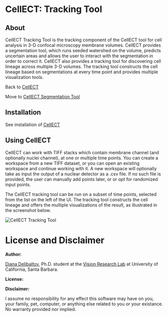 CellECT: Tracking Tool
==========================

About
-----

CellECT Tracking Tool is the tracking component of the CellECT tool for cell analysis in 3-D confocal microscopy membrane volumes. CellECT provides a segmentation tool, which runs seeded watershed on the volume, predicts uncertain areas and allows the user to interact with the segmentation in order to correct it. CellECT also provides a tracking tool for discovering cell lineage across multiple 3-D volumes. The tracking tool constructs the cell lineage based on segmentations at every time point and provides multiple visualization tools.

Back to [CellECT](https://github.com/ddiana/CellECT#cellect-cell-evolution-capturing-tool)

Move to [CellECT Segmentation Tool](https://github.com/ddiana/CellECT/tree/master/CellECT/seg_tool#cellect-segmentation-tool)

Installation
------------

See installation of [CellECT](https://github.com/ddiana/CellECT)


Using CellECT
-------------

CellECT can work with TIFF stacks which contain membrane channel (and optionally nuclei channel), at one or multiple time points. You can create a workspace from a new TIFF dataset, or you can open an existing workspace and continue working with it. A new workspace will optionally take as input the output of a nuclear detector as a .csv file. If no such file is provided, the user can manually add points later, or or opt for randomized input points.

The CellECT tracking tool can be run on a subset of time points, selected from the list on the left of the UI. The tracking tool constructs the cell lineage and offers the multiple visualizations of the result, as illustrated in the screenshot below.

![CellECT Tracking Tool](CellECT/CellECT/doc/md_figures/CellECT_tracker.png "CellECT Tracking Tool")



License and Disclaimer
======================

**Author:**

[Diana Delibaltov](http://ece.ucsb.edu/~diana), Ph.D. student at the [Vision Research Lab](http://vision.ece.ucsb.edu) at University of California, Santa Barbara.


**License:**



**Disclaimer:**

I assume no responsibility for any effect this software may have on you,
your family, pet, computer, or anything else related to you or your existance.
No warranty provided nor implied.


